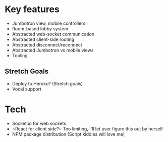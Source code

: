 # Key features
- Jumbotron view, mobile controllers.
- Room-based lobby system
- Abstracted web-socket communication
- Abstracted client-side routing
- Abstracted disconnect/reconnect 
- Abstracted Jumbotron vs mobile views
- Tooling
## Stretch Goals
- Deploy to Heroku? (Stretch goals)
- Vocal support

# Tech
- Socket.io for web sockets
- ~React for client side?~ Too limiting, I'll let user figure this out by herself
- NPM package distribution (Script kiddies will love me)
